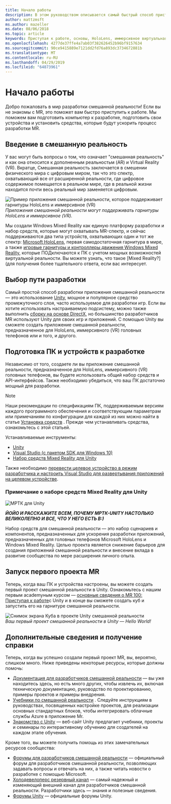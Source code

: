 ```yaml
---
title: Начало работы
description: В этом руководством описывается самый быстрый способ приступить к разработке смешанной реальности.
author: mattzmsft
ms.author: mazeller
ms.date: 08/06/2018
ms.topic: article
keywords: Приступая к работе, основы, HoloLens, иммерсивное виртуальная гарнитура, AR, VR, Unity, Visual Studio, быстрый запуск, как
ms.openlocfilehash: 4277de37ffe4a7ab03f382626452b96bf9157634
ms.sourcegitcommit: 90ce9415889e7121dd2fd76a893dc3734672881b
ms.translationtype: MT
ms.contentlocale: ru-RU
ms.lasthandoff: 04/29/2019
ms.locfileid: "64873961"
---
```

# <a name="get-started"></a>Начало работы

Добро пожаловать в мир разработки смешанной реальности! Если вы не знакомы с MR, это поможет вам быстро приступить к работе. Мы поможем вам подготовить компьютер к разработке, подготовить свои устройства и установить средства, которые будут ускорить процесс разработки MR. 

## <a name="intro-to-mixed-reality"></a>Введение в смешанную реальность

У вас могут быть вопросы о том, что означает "смешанная реальность" и как она относится к дополненным реальностьм (AR) и Virtual Reality (VR). Вкратце, Смешанная реальность заключается в смешении физического мира с цифровым миром, так что это спектр, охватывающий все от расширенной реальности, где цифровое содержимое помещается в реальном мире, где в реальной жизни находится почти весь реальный мир заменяется цифровым. 

![Пример приложения смешанной реальности, которое поддерживает гарнитуры HoloLens и иммерсивное (VR)](images/mr-island.png)<br>
*Приложения смешанной реальности могут поддерживать гарнитуры HoloLens и иммерсивное (VR).*

Мы создали Windows Mixed Reality как единую платформу разработки и набор средств, которые могут охватывать MR-спектр, и сейчас поддерживаются два типа устройств, охватывающих один и тот же спектр: [Microsoft HoloLens](https://www.microsoft.com/hololens), первая самодостаточная гарнитура в мире, а также [игровые гарнитуры и контроллеры движения Windows Mixed Reality](https://www.microsoft.com/windows/windows-mixed-reality), которые ПОДключаются к ПК с учетом мощных возможностей виртуальной реальности. Вы можете узнать, что такое [Mixed Reality?] (для получения более тщательного ответа, если вас интересует.

## <a name="choose-your-development-path"></a>Выбор пути разработки

Самый простой способ разработки приложения смешанной реальности — это использование [Unity](https://unity3d.com), мощное и популярное средство промежуточного слоя, часто используемое для разработки игр. Если вы хотите использовать настраиваемую подсистему, можно также выполнить [сборку на основе DirectX](directx-development-overview.md), но большинство разработчиков MR используют Unity для своих игр и приложений. С помощью Unity вы сможете создать приложение смешанной реальности, предназначенное для HoloLens, иммерсивного (VR) головных телефонов или и того, и другого.

## <a name="prepare-your-pc-and-devices-for-development"></a>Подготовка ПК и устройств к разработке

Независимо от того, создаете ли вы приложение смешанной реальности, предназначенное для HoloLens, иммерсивного (VR) головных телефонов, вы будете использовать общий набор средств и API-интерфейсов. Также необходимо убедиться, что ваш ПК достаточно мощный для разработки. 

>[!NOTE]
>Наши рекомендации по спецификациям ПК, поддерживаемым версиям каждого программного обеспечения и соответствующим параметрам или примечаниям по конфигурации для каждой из них можно найти в статье [Установка средств](install-the-tools.md) . Прежде чем устанавливать средства, ознакомьтесь с этой статьей.

Устанавливаемые инструменты:
* [Unity](https://store.unity.com/download)
* [Visual Studio (с пакетом SDK для Windows 10)](https://developer.microsoft.com/windows/downloads)
* [Набор средств Mixed Reality для Unity](https://github.com/Microsoft/MixedRealityToolkit-Unity/blob/htk_release/GettingStarted.md)

Также необходимо [перевести целевое устройство в режим разработчика и настроить Visual Studio для развертывания приложений на целевом устройстве](using-visual-studio.md).

### <a name="a-note-about-the-mixed-reality-toolkit-for-unity"></a>Примечание о наборе средств Mixed Reality для Unity

![МРТК для Unity](images/mrtkandunity.png)<br>

***ЙОЙО И РАССКАЖИТЕ ВСЕМ, ПОЧЕМУ МРТК-UNITY НАСТОЛЬКО ВЕЛИКОЛЕПНО И ВСЕ, ЧТО У НЕГО ЕСТЬ В:)***

Набор средств для смешанной реальности — это набор сценариев и компонентов, предназначенных для ускорения разработки приложений, предназначенных для головных телефонов Microsoft HoloLens и Windows Mixed Reality. Целью проекта является снижение барьеров для создания приложений смешанной реальности и внесение вклада в развитие сообщества по мере расширения личного опыта.

## <a name="start-your-first-mr-project"></a>Запуск первого проекта MR

Теперь, когда ваш ПК и устройства настроены, вы можете создать первый проект смешанной реальности в Unity. Ознакомьтесь с нашим первым academyным курсом — [основные сведения о MR 100: Приступая к работе](holograms-100.md)с Unity и в конце вы сможете создать куб и запустить его на гарнитуре смешанной реальности.

![Снимок экрана Куба в проекте Unity смешанной реальности](images/mr-cube.PNG)<br>
*Ваш первый проект смешанной реальности в Unity — Hello World!*

## <a name="learn-more-and-get-help"></a>Дополнительные сведения и получение справки

Теперь, когда вы успешно создали первый проект MR, вы, вероятно, слишком много. Ниже приведены некоторые ресурсы, которые должны помочь:
* [Документация для разработчиков смешанной реальности](mixed-reality.md) — вы уже находитесь здесь, но есть много других, чтобы извлечь их, включая техническую документацию, руководство по проектированию, примеры проектов и примеры внедрения.
* [Учебники по смешанной реальности](tutorials.md) . Следуйте инструкциям в руководствах, посвященных настройке проектов, для реализации основных стандартных блоков, чтобы интегрировать облачные службы Azure в приложение Mr.
* [Знакомство с Unity](https://unity3d.com/learn) — веб-сайт Unity предлагает учебники, проекты и семинары по интерактивному обучению для создателей на каждом этапе обучения.

Кроме того, вы можете получить помощь из этих замечательных ресурсов сообщества:
* [Форумы для разработчиков смешанной реальности](https://forums.hololens.com/) — официальный форум для разработчиков смешанной реальности, позволяющих задавать вопросы и отвечать на них, а также читать новости о разработке с помощью Microsoft.
* [Холодевелоперс резервный канал](https://holodevelopersslack.azurewebsites.net/) — самый надежный и изменяющий внешний канал для разработчиков смешанной реальности. Разработчики здесь — знания и полезные сведения.
* [Форумы Unity](https://forum.unity3d.com/) — официальные форумы Unity.
